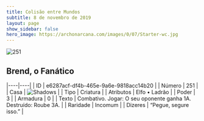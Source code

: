 ```yaml
---
title: Colisão entre Mundos
subtitle: 8 de novembro de 2019
layout: page
show_sidebar: false
hero_image: https://archonarcana.com/images/0/07/Starter-wc.jpg
---
```


![251](https://cdn.keyforgegame.com/media/card_front/pt/452_251_Q5Q37W83J2QP_pt.png)

## Brend, o Fanático

|----|----|
| ID | e6287acf-df4b-465e-9a6e-9818acc14b20 |
| Número | 251 |
| Casa | ![Shadows](https://archonarcana.com/images/thumb/e/ee/Shadows.png/22px-Shadows.png "Sombras") |
| Tipo | Criatura |
| Atributos | Elfo • Ladrão |
| Poder | 3 |
| Armadura | 0 |
| Texto | Combativo. Jogar: O seu oponente ganha 1A.Destruído: Roube 3A. |
| Raridade | Incomum |
| Dizeres | “Pegue, segure isso.” |